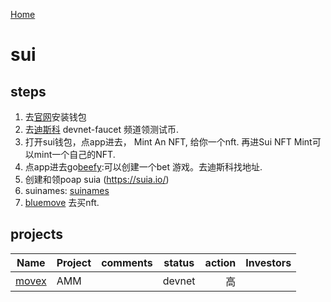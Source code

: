 [Home](/)
# sui
## steps

1. 去[官网](https://suiet.app/docs/getting-started)安装钱包
2. 去[迪斯科](https://discord.gg/zWpzMwGd) devnet-faucet 频道领测试币.
3. 打开sui钱包，点app进去， Mint An NFT, 给你一个nft. 再进Sui NFT Mint可以mint一个自己的NFT.
4. 点app进去go[beefy](https://gotbeef.app/):可以创建一个bet 游戏。去迪斯科找地址.
5. 创建和领poap  suia (https://suia.io/)
6. suinames: [suinames](https://sui-names.com/)
7. [bluemove](https://sui.bluemove.net/) 去买nft.

## projects



|Name	                                |Project| comments |	status	|action	|Investors|
| -----                                 |:----- | :----    |  -----     | ----: |----:    |
|[movex](https://app.movex.exchange/)  |AMM    |            |devnet      |高     |         |